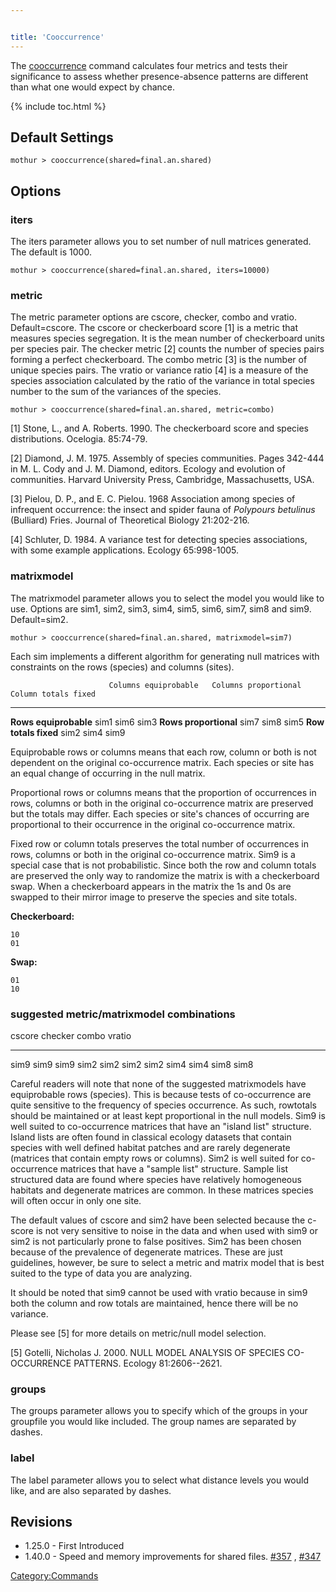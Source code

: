 ```yaml
---


title: 'Cooccurrence'
---
```

The [cooccurrence](cooccurrence) command calculates four
metrics and tests their significance to assess whether presence-absence
patterns are different than what one would expect by chance.

{% include toc.html %}

## Default Settings

    mothur > cooccurrence(shared=final.an.shared)

## Options

### iters

The iters parameter allows you to set number of null matrices generated.
The default is 1000.

    mothur > cooccurrence(shared=final.an.shared, iters=10000)

### metric

The metric parameter options are cscore, checker, combo and vratio.
Default=cscore. The cscore or checkerboard score \[1\] is a metric that
measures species segregation. It is the mean number of checkerboard
units per species pair. The checker metric \[2\] counts the number of
species pairs forming a perfect checkerboard. The combo metric \[3\] is
the number of unique species pairs. The vratio or variance ratio \[4\]
is a measure of the species association calculated by the ratio of the
variance in total species number to the sum of the variances of the
species.

    mothur > cooccurrence(shared=final.an.shared, metric=combo)

\[1\] Stone, L., and A. Roberts. 1990. The checkerboard score and
species distributions. Ocelogia. 85:74-79.

\[2\] Diamond, J. M. 1975. Assembly of species communities. Pages
342-444 in M. L. Cody and J. M. Diamond, editors. Ecology and evolution
of communities. Harvard University Press, Cambridge, Massachusetts, USA.

\[3\] Pielou, D. P., and E. C. Pielou. 1968 Association among species of
infrequent occurrence: the insect and spider fauna of *Polypours
betulinus* (Bulliard) Fries. Journal of Theoretical Biology 21:202-216.

\[4\] Schluter, D. 1984. A variance test for detecting species
associations, with some example applications. Ecology 65:998-1005.

### matrixmodel

The matrixmodel parameter allows you to select the model you would like
to use. Options are sim1, sim2, sim3, sim4, sim5, sim6, sim7, sim8 and
sim9. Default=sim2.

    mothur > cooccurrence(shared=final.an.shared, matrixmodel=sim7)

Each sim implements a different algorithm for generating null matrices
with constraints on the rows (species) and columns (sites).

                          Columns equiprobable   Columns proportional   Column totals fixed
  ----------------------- ---------------------- ---------------------- ---------------------
  **Rows equiprobable**   sim1                   sim6                   sim3
  **Rows proportional**   sim7                   sim8                   sim5
  **Row totals fixed**    sim2                   sim4                   sim9

Equiprobable rows or columns means that each row, column or both is not
dependent on the original co-occurrence matrix. Each species or site has
an equal change of occurring in the null matrix.

Proportional rows or columns means that the proportion of occurrences in
rows, columns or both in the original co-occurrence matrix are preserved
but the totals may differ. Each species or site\'s chances of occurring
are proportional to their occurrence in the original co-occurrence
matrix.

Fixed row or column totals preserves the total number of occurrences in
rows, columns or both in the original co-occurrence matrix. Sim9 is a
special case that is not probabilistic. Since both the row and column
totals are preserved the only way to randomize the matrix is with a
checkerboard swap. When a checkerboard appears in the matrix the 1s and
0s are swapped to their mirror image to preserve the species and site
totals.

**Checkerboard:**

    10
    01

**Swap:**

    01
    10

### suggested metric/matrixmodel combinations

  cscore   checker   combo   vratio
  -------- --------- ------- --------
  sim9     sim9      sim9    sim2
  sim2     sim2      sim2    sim4
                     sim4    sim8
                     sim8    

Careful readers will note that none of the suggested matrixmodels have
equiprobable rows (species). This is because tests of co-occurrence are
quite sensitive to the frequency of species occurrence. As such,
rowtotals should be maintained or at least kept proportional in the null
models. Sim9 is well suited to co-occurrence matrices that have an
\"island list\" structure. Island lists are often found in classical
ecology datasets that contain species with well defined habitat patches
and are rarely degenerate (matrices that contain empty rows or columns).
Sim2 is well suited for co-occurrence matrices that have a \"sample
list\" structure. Sample list structured data are found where species
have relatively homogeneous habitats and degenerate matrices are common.
In these matrices species will often occur in only one site.

The default values of cscore and sim2 have been selected because the
c-score is not very sensitive to noise in the data and when used with
sim9 or sim2 is not particularly prone to false positives. Sim2 has been
chosen because of the prevalence of degenerate matrices. These are just
guidelines, however, be sure to select a metric and matrix model that is
best suited to the type of data you are analyzing.

It should be noted that sim9 cannot be used with vratio because in sim9
both the column and row totals are maintained, hence there will be no
variance.

Please see \[5\] for more details on metric/null model selection.

\[5\] Gotelli, Nicholas J. 2000. NULL MODEL ANALYSIS OF SPECIES
CO-OCCURRENCE PATTERNS. Ecology 81:2606--2621.

### groups

The groups parameter allows you to specify which of the groups in your
groupfile you would like included. The group names are separated by
dashes.

### label

The label parameter allows you to select what distance levels you would
like, and are also separated by dashes.

## Revisions

-   1.25.0 - First Introduced
-   1.40.0 - Speed and memory improvements for shared files.
    [\#357](https://github.com/mothur/mothur/issues/357) ,
    [\#347](https://github.com/mothur/mothur/issues/347)

[Category:Commands](Category:Commands)

